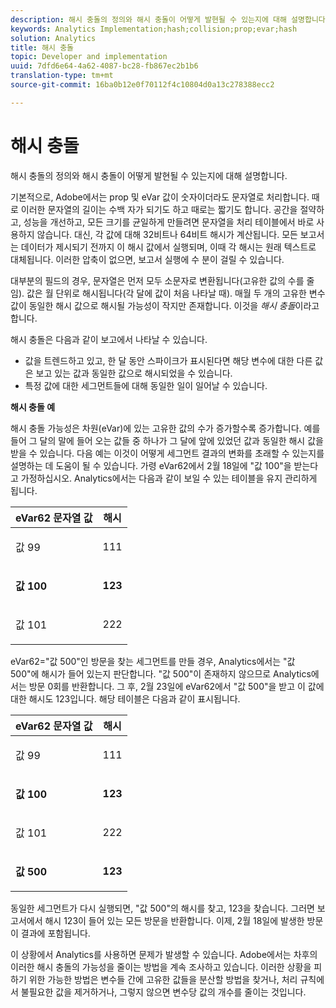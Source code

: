 ```yaml
---
description: 해시 충돌의 정의와 해시 충돌이 어떻게 발현될 수 있는지에 대해 설명합니다.
keywords: Analytics Implementation;hash;collision;prop;evar;hash
solution: Analytics
title: 해시 충돌
topic: Developer and implementation
uuid: 7dfd6e64-4a62-4087-bc28-fb867ec2b1b6
translation-type: tm+mt
source-git-commit: 16ba0b12e0f70112f4c10804d0a13c278388ecc2

---
```



# 해시 충돌

해시 충돌의 정의와 해시 충돌이 어떻게 발현될 수 있는지에 대해 설명합니다.

기본적으로, Adobe에서는 prop 및 eVar 값이 숫자이더라도 문자열로 처리합니다. 때로 이러한 문자열의 길이는 수백 자가 되기도 하고 때로는 짧기도 합니다. 공간을 절약하고, 성능을 개선하고, 모든 크기를 균일하게 만들려면 문자열을 처리 테이블에서 바로 사용하지 않습니다. 대신, 각 값에 대해 32비트나 64비트 해시가 계산됩니다. 모든 보고서는 데이터가 제시되기 전까지 이 해시 값에서 실행되며, 이때 각 해시는 원래 텍스트로 대체됩니다. 이러한 압축이 없으면, 보고서 실행에 수 분이 걸릴 수 있습니다.

대부분의 필드의 경우, 문자열은 먼저 모두 소문자로 변환됩니다(고유한 값의 수를 줄임). 값은 월 단위로 해시됩니다(각 달에 값이 처음 나타날 때). 매월 두 개의 고유한 변수 값이 동일한 해시 값으로 해시될 가능성이 작지만 존재합니다. 이것을 *해시 충돌*&#x200B;이라고 합니다.

해시 충돌은 다음과 같이 보고에서 나타날 수 있습니다. 

* 값을 트렌드하고 있고, 한 달 동안 스파이크가 표시된다면 해당 변수에 대한 다른 값은 보고 있는 값과 동일한 값으로 해시되었을 수 있습니다.
* 특정 값에 대한 세그먼트들에 대해 동일한 일이 일어날 수 있습니다.

<p class="head"> <b>해시 충돌 예</b>  </p>

해시 충돌 가능성은 차원(eVar)에 있는 고유한 값의 수가 증가할수록 증가합니다. 예를 들어 그 달의 말에 들어 오는 값들 중 하나가 그 달에 앞에 있었던 값과 동일한 해시 값을 받을 수 있습니다. 다음 예는 이것이 어떻게 세그먼트 결과의 변화를 초래할 수 있는지를 설명하는 데 도움이 될 수 있습니다. 가령 eVar62에서 2월 18일에 "값 100"을 받는다고 가정하십시오. Analytics에서는 다음과 같이 보일 수 있는 테이블을 유지 관리하게 됩니다.

<table id="table_6A49D1D5932E485DB2083154897E5074"> 
 <thead> 
  <tr> 
   <th colname="col1" class="entry"> eVar62 문자열 값 </th> 
   <th colname="col2" class="entry"> 해시 </th> 
  </tr> 
 </thead>
 <tbody> 
  <tr> 
   <td colname="col1"> <p> 값 99 </p> </td> 
   <td colname="col2"> <p> 111 </p> </td> 
  </tr> 
  <tr> 
   <td colname="col1"> <p> <b> 값 100</b> </p> </td> 
   <td colname="col2"> <p> <b> 123</b> </p> </td> 
  </tr> 
  <tr> 
   <td colname="col1"> <p> 값 101 </p> </td> 
   <td colname="col2"> <p> 222 </p> </td> 
  </tr> 
 </tbody> 
</table>

eVar62="값 500"인 방문을 찾는 세그먼트를 만들 경우, Analytics에서는 "값 500"에 해시가 들어 있는지 판단합니다. "값 500"이 존재하지 않으므로 Analytics에서는 방문 0회를 반환합니다. 그 후, 2월 23일에 eVar62에서 "값 500"을 받고 이 값에 대한 해시도 123입니다. 해당 테이블은 다음과 같이 표시됩니다.

<table id="table_5FCF0BCDA5E740CCA266A822D9084C49"> 
 <thead> 
  <tr> 
   <th colname="col1" class="entry"> eVar62 문자열 값 </th> 
   <th colname="col2" class="entry"> 해시 </th> 
  </tr> 
 </thead>
 <tbody> 
  <tr> 
   <td colname="col1"> <p> 값 99 </p> </td> 
   <td colname="col2"> <p> 111 </p> </td> 
  </tr> 
  <tr> 
   <td colname="col1"> <p> <b> 값 100</b> </p> </td> 
   <td colname="col2"> <p> <b> 123</b> </p> </td> 
  </tr> 
  <tr> 
   <td colname="col1"> <p> 값 101 </p> </td> 
   <td colname="col2"> <p> 222 </p> </td> 
  </tr> 
  <tr> 
   <td colname="col1"> <p> <b> 값 500</b> </p> </td> 
   <td colname="col2"> <p> <b> 123</b> </p> </td> 
  </tr> 
 </tbody> 
</table>

동일한 세그먼트가 다시 실행되면, "값 500"의 해시를 찾고, 123을 찾습니다. 그러면 보고서에서 해시 123이 들어 있는 모든 방문을 반환합니다. 이제, 2월 18일에 발생한 방문이 결과에 포함됩니다.

이 상황에서 Analytics를 사용하면 문제가 발생할 수 있습니다. Adobe에서는 차후의 이러한 해시 충돌의 가능성을 줄이는 방법을 계속 조사하고 있습니다. 이러한 상황을 피하기 위한 가능한 방법은 변수들 간에 고유한 값들을 분산할 방법을 찾거나, 처리 규칙에서 불필요한 값을 제거하거나, 그렇지 않으면 변수당 값의 개수를 줄이는 것입니다.
